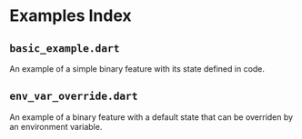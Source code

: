 # Examples Index
## `basic_example.dart`
An example of a simple binary feature with its state defined in code.

## `env_var_override.dart`
An example of a binary feature with a default state that can be overriden by an environment variable.